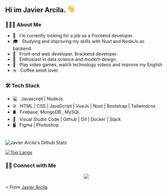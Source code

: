 <h2> Hi im Javier Arcila. <img src="https://raw.githubusercontent.com/devSouvik/devSouvik/master/Hi.gif" width="25"></h2>


<h3> 👨🏻‍💻 About Me </h3>

- 🔭 &nbsp; I’m currently looking for a job as a Frontend developer.
- 🎓 &nbsp; Studying and improving my skills with Nuxt and NodeJs as backend.
- 💼 &nbsp; Front-end web developer. Brackend developer.
- 🌱 &nbsp; Enthusiast in data science and modern design.
- 🎸 &nbsp; Play video games, watch technology videos and improve my English
- ☕ &nbsp; Coffee smell lover.

<h3>🛠 Tech Stack</h3>

- 💻 &nbsp; Javascript | NodeJs
- 🌐 &nbsp; HTML | CSS | JavaScript | VueJs | Nuxt | Bootstrap | Tailwindcss 
- 🛢 &nbsp; Firebase, MongoDB , MySQL
- 🔧 &nbsp; Visual Studio Code | Github | Git | Docker | Slack
- 🖥 &nbsp; Figma | Photoshop

<br>


<img align="center" src="https://github-readme-stats.vercel.app/api?username=Jaabg6&include_all_commits=true&count_private=true&show_icons=true&line_height=20&title_color=7A7ADB&icon_color=2234AE&text_color=D3D3D3&bg_color=0,000000,130F40" alt="Javier Arcila's Github Stats">

</br>

[![Top Langs](https://github-readme-stats.vercel.app/api/top-langs/?username=Jaabg6&layout=compact&count_private=true&text_color=daf7dc&bg_color=151515)](https://github.com/devSouvik/github-readme-stats)


<h3> 🤝🏻 Connect with Me </h3>

<p align="center">
&nbsp; <a href="https://www.linkedin.com/in/javier-arcila-243221237/" target="_blank" rel="noopener noreferrer"><img src="https://img.icons8.com/plasticine/100/000000/linkedin.png" width="50" /></a>
</p>

⭐️ From [Javier Arcila](https://github.com/Jaabg6)
